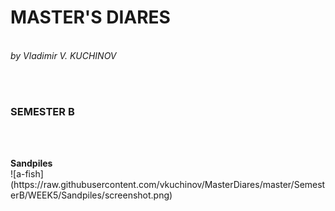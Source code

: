 <h1>MASTER'S DIARES</h1><br>
<i>by Vladimir V. KUCHINOV</i><br><br>

<br><h3>SEMESTER B</h3><br>

<br>
<b>Sandpiles</b><br>
![a-fish](https://raw.githubusercontent.com/vkuchinov/MasterDiares/master/SemesterB/WEEK5/Sandpiles/screenshot.png)



